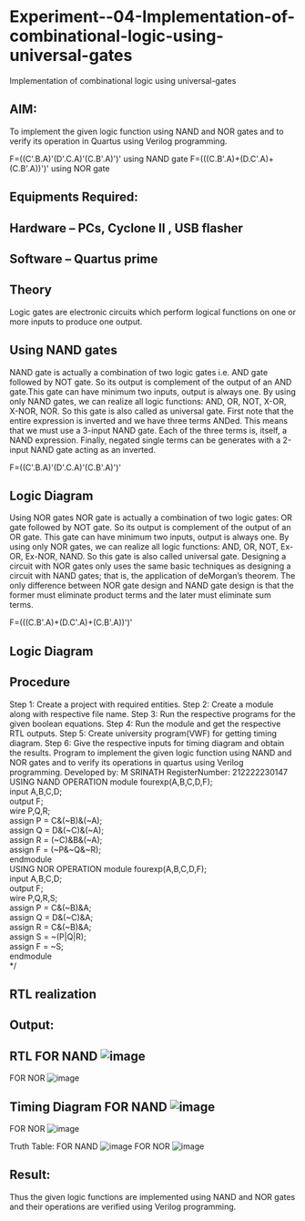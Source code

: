 # Experiment--04-Implementation-of-combinational-logic-using-universal-gates
Implementation of combinational logic using universal-gates
 
## AIM:
To implement the given logic function using NAND and NOR gates and to verify its operation in Quartus using Verilog programming.

F=((C'.B.A)'(D'.C.A)'(C.B'.A)')' using NAND gate
F=(((C.B'.A)+(D.C'.A)+(C.B'.A))')' using NOR gate
## Equipments Required:
## Hardware – PCs, Cyclone II , USB flasher
## Software – Quartus prime


## Theory
Logic gates are electronic circuits which perform logical functions on one or more inputs to produce one output. 

## Using NAND gates
NAND gate is actually a combination of two logic gates i.e. AND gate followed by NOT gate. So its output is complement of the output of an AND gate.This gate can have minimum two inputs, output is always one. By using only NAND gates, we can realize all logic functions: AND, OR, NOT, X-OR, X-NOR, NOR. So this gate is also called as universal gate. First note that the entire expression is inverted and we have three terms ANDed. This means that we must use a 3-input NAND gate. Each of the three terms is, itself, a NAND expression. Finally, negated single terms can be generates with a 2-input NAND gate acting as an inverted.

F=((C'.B.A)'(D'.C.A)'(C.B'.A)')'

## Logic Diagram

Using NOR gates
NOR gate is actually a combination of two logic gates: OR gate followed by NOT gate. So its output is complement of the output of an OR gate. This gate can have minimum two inputs, output is always one. By using only NOR gates, we can realize all logic functions: AND, OR, NOT, Ex-OR, Ex-NOR, NAND. So this gate is also called universal gate. Designing a circuit with NOR gates only uses the same basic techniques as designing a circuit with NAND gates; that is, the application of deMorgan’s theorem. The only difference between NOR gate design and NAND gate design is that the former must eliminate product terms and the later must eliminate sum terms.

F=(((C.B'.A)+(D.C'.A)+(C.B'.A))')'

## Logic Diagram
## Procedure
Step 1: Create a project with required entities.
Step 2: Create a module along with respective file name.
Step 3: Run the respective programs for the given boolean equations.
Step 4: Run the module and get the respective RTL outputs.
Step 5: Create university program(VWF) for getting timing diagram.
Step 6: Give the respective inputs for timing diagram and obtain the results.
Program to implement the given logic function using NAND and NOR gates and to verify its operations in quartus using Verilog programming.
Developed by: M SRINATH
RegisterNumber: 212222230147
USING NAND OPERATION
module fourexp(A,B,C,D,F);  
input A,B,C,D;  
output F;  
wire P,Q,R;  
assign P = C&(~B)&(~A);  
assign Q = D&(~C)&(~A);  
assign R = (~C)&B&(~A);  
assign F = (~P&~Q&~R);  
endmodule  
USING NOR OPERATION
module fourexp(A,B,C,D,F);  
input A,B,C,D;  
output F;  
wire P,Q,R,S;  
assign P = C&(~B)&A;  
assign Q = D&(~C)&A;  
assign R = C&(~B)&A;  
assign S = ~(P|Q|R);  
assign F = ~S;  
endmodule  
*/
## RTL realization

## Output:
## RTL FOR NAND ![image](https://user-images.githubusercontent.com/123470785/214344822-b443edee-f040-41e8-90ab-10ae49bf8791.png)
FOR NOR ![image](https://user-images.githubusercontent.com/123470785/214345105-928992f9-cca2-4f47-b58c-8b44a6ea292f.png)
## Timing Diagram FOR NAND ![image](https://user-images.githubusercontent.com/123470785/214345368-9f9d1b67-1387-4696-9882-22de0925401b.png)
FOR NOR 
![image](https://user-images.githubusercontent.com/123470785/214345574-c81b6138-4244-40af-8bf3-aa13399349a5.png)

Truth Table: FOR NAND ![image](https://user-images.githubusercontent.com/123470785/214346012-7c77b780-b81e-462f-a5b1-769339ea79fc.png)
FOR NOR
![image](https://user-images.githubusercontent.com/123470785/214346425-988f69ea-2c0e-4970-9c3c-c2a9b2dee8e8.png)
## Result:
Thus the given logic functions are implemented using NAND and NOR gates and their operations are verified using Verilog programming.
